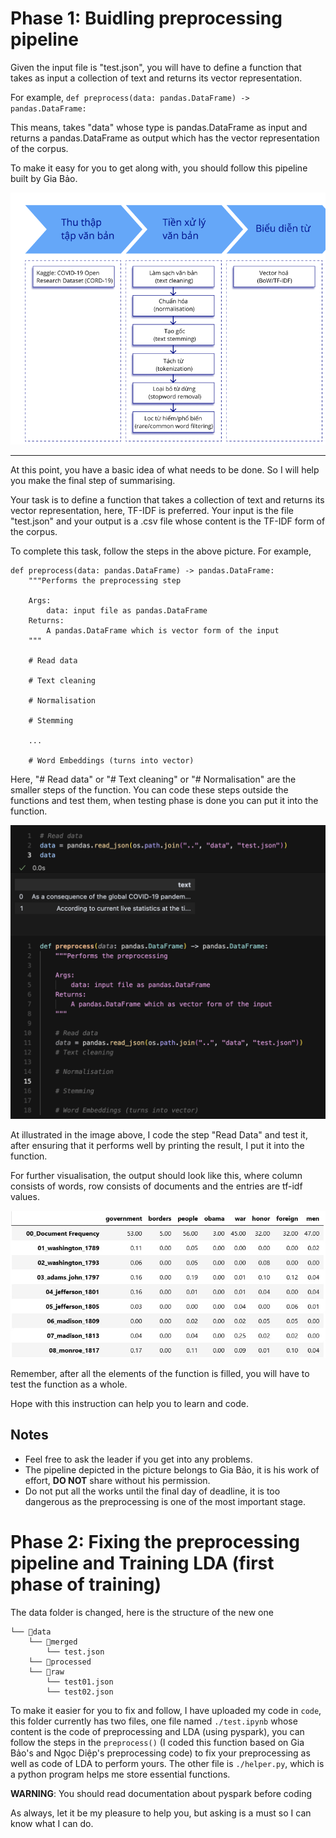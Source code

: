 # Phase 1: Buidling preprocessing pipeline
Given the input file is "test.json", you will have to define a function that takes as input a collection of text and returns its vector representation.

For example,
    `def preprocess(data: pandas.DataFrame) -> pandas.DataFrame:`

This means, takes "data" whose type is pandas.DataFrame as input and returns a pandas.DataFrame as output which has the vector representation of the corpus.

To make it easy for you to get along with, you should follow this pipeline built by Gia Bảo. 

![Preprocessing Pipeline](../.img/pipe.png)

---

At this point, you have a basic idea of what needs to be done. So I will help you make the final step of summarising.

Your task is to define a function that takes a collection of text and returns its vector representation, here, TF-IDF is preferred. Your input is the file "test.json" and your output is a .csv file whose content is the TF-IDF form of the corpus.

To complete this task, follow the steps in the above picture. For example,

```
def preprocess(data: pandas.DataFrame) -> pandas.DataFrame:
    """Performs the preprocessing step
    
    Args:
        data: input file as pandas.DataFrame
    Returns:
        A pandas.DataFrame which is vector form of the input
    """

    # Read data

    # Text cleaning

    # Normalisation

    # Stemming

    ...

    # Word Embeddings (turns into vector)
``` 

Here, "# Read data" or "# Text cleaning" or "# Normalisation" are the smaller steps of the function. You can code these steps outside the functions and test them, when testing phase is done you can put it into the function. 

![Preprocessing Pipeline](../.img/illustration.png)

At illustrated in the image above, I code the step "Read Data" and test it, after ensuring that it performs well by printing the result, I put it into the function.

For further visualisation, the output should look like this, where column consists of words, row consists of documents and the entries are tf-idf values. 

![Output example](../.img/tfidf_illustration.jpg)

Remember, after all the elements of the function is filled, you will have to test the function as a whole. 

Hope with this instruction can help you to learn and code. 

## Notes

- Feel free to ask the leader if you get into any problems.
- The pipeline depicted in the picture belongs to Gia Bảo, it is his work of effort, __DO NOT__ share without his permission.
- Do not put all the works until the final day of deadline, it is too dangerous as the preprocessing is one of the most important stage. 

# Phase 2: Fixing the preprocessing pipeline and Training LDA (first phase of training)
The data folder is changed, here is the structure of the new one
```
└── 📁data
    └── 📁merged
        └── test.json
    └── 📁processed
    └── 📁raw
        └── test01.json
        └── test02.json
```
To make it easier for you to fix and follow, I have uploaded my code in `code`, this folder currently has two files, one file named `./test.ipynb` whose content is the code of preprocessing and LDA (using pyspark), you can follow the steps in the `preprocess()` (I coded this function based on Gia Bảo's and Ngọc Diệp's preprocessing code) to fix your preprocessing as well as code of LDA to perform yours. The other file is `./helper.py`, which is a python program helps me store essential functions. 

**WARNING**: You should read documentation about pyspark before coding

As always, let it be my pleasure to help you, but asking is a must so I can know what I can do. 

